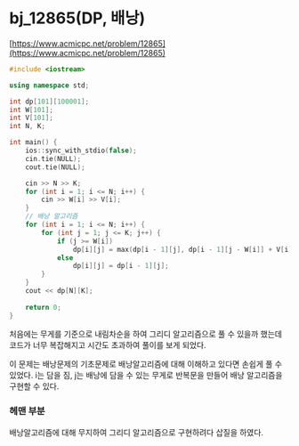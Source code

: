 # bj_12865(DP, 배낭)

[https://www.acmicpc.net/problem/12865](https://www.acmicpc.net/problem/12865)

```cpp
#include <iostream>

using namespace std;

int dp[101][100001];
int W[101];
int V[101];
int N, K;

int main() {
	ios::sync_with_stdio(false);
	cin.tie(NULL);
	cout.tie(NULL);

	cin >> N >> K;
	for (int i = 1; i <= N; i++) {
		cin >> W[i] >> V[i];
	}
	// 배낭 알고리즘
	for (int i = 1; i <= N; i++) {
		for (int j = 1; j <= K; j++) {
			if (j >= W[i])
				dp[i][j] = max(dp[i - 1][j], dp[i - 1][j - W[i]] + V[i]);
			else
				dp[i][j] = dp[i - 1][j];
		}
	}
	cout << dp[N][K];
	
	return 0;
}
```

처음에는 무게를 기준으로 내림차순을 하여 그리디 알고리즘으로 풀 수 있을까 했는데 코드가 너무 복잡해지고 시간도 초과하여 풀이를 보게 되었다.

이 문제는 배낭문제의 기초문제로 배낭알고리즘에 대해 이해하고 있다면 손쉽게 풀 수 있었다. i는 담을 짐, j는 배낭에 담을 수 있는 무게로 반복문을 만들어 배낭 알고리즘을 구현할 수 있다.  

### 헤맨 부분

배낭알고리즘에 대해 무지하여 그리디 알고리즘으로 구현하려다 삽질을 하였다.